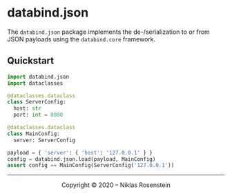 # databind.json

The `databind.json` package implements the de-/serialization to or from JSON payloads using
the `databind.core` framework.

## Quickstart

```py
import databind.json
import dataclasses

@dataclasses.dataclass
class ServerConfig:
  host: str
  port: int = 8080

@dataclasses.dataclass
class MainConfig:
  server: ServerConfig

payload = { 'server': { 'host': '127.0.0.1' } }
config = databind.json.load(payload, MainConfig)
assert config == MainConfig(ServerConfig('127.0.0.1'))
```

---

<p align="center">Copyright &copy; 2020 &ndash; Niklas Rosenstein</p>
